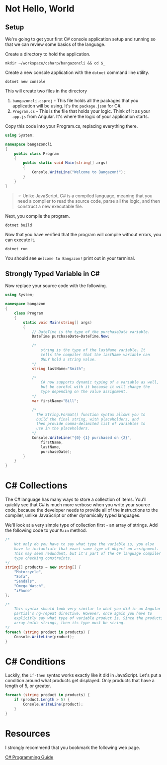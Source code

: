 # Not Hello, World

## Setup

We're going to get your first C# console application setup and running so that we can review some basics of the language.

Create a directory to hold the application.

```
mkdir ~/workspace/csharp/bangazoncli && cd $_
```

Create a new console application with the `dotnet` command line utility.

```
dotnet new console
```

This will create two files in the directory

1. `bangazoncli.csproj` - This file holds all the packages that you application will be using. It's the `package.json` for C#.
2. `Program.cs` - This is the file that holds your logic. Think of it as your `app.js` from Angular. It's where the logic of your application starts.

Copy this code into your Program.cs, replacing everything there.

```cs
using System;

namespace bangazoncli
{
    public class Program
    {
        public static void Main(string[] args)
        {
            Console.WriteLine("Welcome to Bangazon!");
        }
    }
}

```


> ☞ Unike JavaScript, C# is a compiled language, meaning that you need a compiler to read the source code, parse all the logic, and then construct a new executable file.

Next, you compile the program.

```
dotnet build
```

Now that you have verified that the program will compile without errors, you can execute it.

```
dotnet run
```

You should see `Welcome to Bangazon!` print out in your terminal.

## Strongly Typed Variable in C#

Now replace your source code with the following.

```cs
using System;

namespace bangazon
{
    class Program
    {
        static void Main(string[] args)
        {
            // DateTime is the type of the purchaseData variable.
            DateTime purchaseDate=DateTime.Now;

            /*
                string is the type of the lastName variable. It 
                tells the compiler that the lastName variable can
                ONLY hold a string value.
            */
            string lastName="Smith"; 

            /*
                C# now supports dynamic typing of a variable as well,
                but be careful with it because it will change the 
                type depending on the value assignment.
            */
            var firstName="Bill";

            /* 
              The String.Format() function syntax allows you to
              build the final string, with placeholders, and
              then provide comma-delimited list of variables to
              use in the placeholders.
            */
            Console.WriteLine("{0} {1} purchased on {2}", 
                firstName, 
                lastName, 
                purchaseDate);
        }
    }
}
```

# C# Collections

The C# language has many ways to store a collection of items. You'll quickly see that C# is much more verbose when you write your source code, because the developer needs to provide all of the instructions to the compiler, unlike JavaScript or other dynamically typed languages.

We'll look at a very simple type of collection first - an array of strings. Add the following code to your `Main` method.

```cs
/*
    Not only do you have to say what type the variable is, you also 
    have to instantiate that exact same type of object on assignment.
    This may seem redundant, but it's part of the C# language compiler's 
    type checking constraints.
*/
string[] products = new string[] {
    "Motorcycle",
    "Sofa",
    "Sandals",
    "Omega Watch",
    "iPhone"
};

/*
    This syntax should look very similar to what you did in an Angular
    partial's ng-repeat directive. However, once again you have to 
    explicitly say what type of variable product is. Since the products
    array holds strings, then its type must be string.
*/
foreach (string product in products) {
    Console.WriteLine(product);
}
```

# C# Conditions

Luckily, the `if-then` syntax works exactly like it did in JavaScript. Let's put a condition around what products get displayed. Only products that have a length of 5, or greater.

```cs
foreach (string product in products) {
    if (product.Length > 5) {
        Console.WriteLine(product);
    }
}
```


# Resources

I strongly recommend that you bookmark the following web page.

[C# Programming Guide](https://docs.microsoft.com/en-us/dotnet/csharp/programming-guide/index)